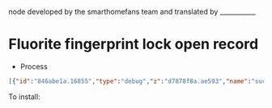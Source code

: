 node developed by the smarthomefans team and translated by ___________


# Fluorite fingerprint lock open record



* Process

``` json
[{"id":"846abe1a.16855","type":"debug","z":"d7878f8a.ae593","name":"success","active":true,"tosidebar":true,"console":false,"tostatus":false,"complete":"true","x":530,"y":833,"wires":[]},{"id":"13e5ae55.10d952","type":"ezviz-ys7","z":"d7878f8a.ae593","name":"xxxx","ezviz":"","deviceSerial":"","x":315,"y":884,"wires":[["846abe1a.16855"],["d3d8ef2b.ef0b6"]]},{"id":"1234c4dc.f7b5ab","type":"inject","z":"d7878f8a.ae593","name":"","topic":"","payload":"","payloadType":"date","repeat":"","crontab":"","once":false,"onceDelay":0.1,"x":137,"y":895,"wires":[["13e5ae55.10d952"]]},{"id":"d3d8ef2b.ef0b6","type":"debug","z":"d7878f8a.ae593","name":"failure","active":true,"tosidebar":true,"console":false,"tostatus":false,"complete":"true","x":594,"y":912,"wires":[]}]
```


To install:
